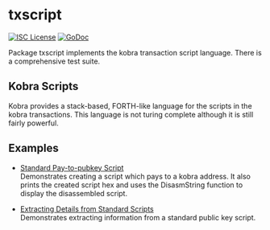 txscript
========

[![ISC License](http://img.shields.io/badge/license-ISC-blue.svg)](https://choosealicense.com/licenses/isc/)
[![GoDoc](https://godoc.org/github.com/kobradag/kobrad/txscript?status.png)](http://godoc.org/github.com/kobradag/kobrad/txscript)

Package txscript implements the kobra transaction script language. There is
a comprehensive test suite.

## Kobra Scripts

Kobra provides a stack-based, FORTH-like language for the scripts in
the kobra transactions. This language is not turing complete
although it is still fairly powerful. 

## Examples

* [Standard Pay-to-pubkey Script](http://godoc.org/github.com/kobradag/kobrad/txscript#example-PayToAddrScript)  
  Demonstrates creating a script which pays to a kobra address. It also
  prints the created script hex and uses the DisasmString function to display
  the disassembled script.

* [Extracting Details from Standard Scripts](http://godoc.org/github.com/kobradag/kobrad/txscript#example-ExtractPkScriptAddrs)  
  Demonstrates extracting information from a standard public key script.
